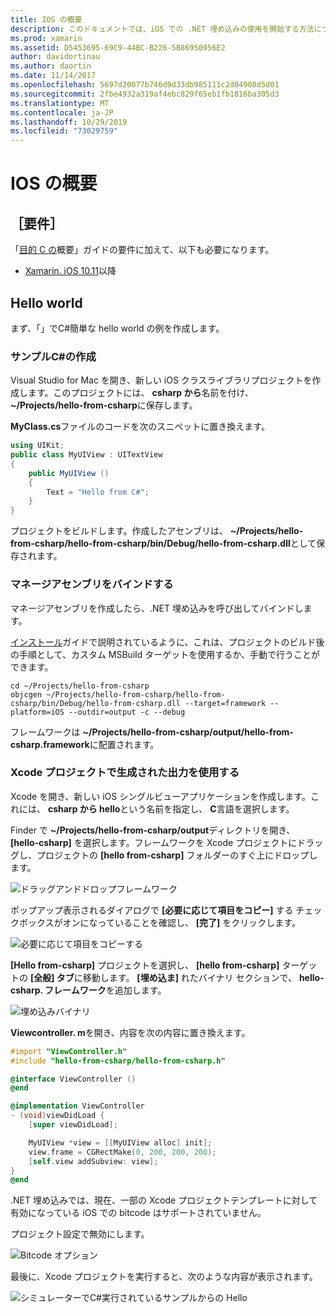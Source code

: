 ```yaml
---
title: IOS の概要
description: このドキュメントでは、iOS での .NET 埋め込みの使用を開始する方法について説明します。 要件について説明し、マネージアセンブリをバインドし、その出力を Xcode プロジェクトで使用する方法を示すサンプルアプリを示します。
ms.prod: xamarin
ms.assetid: D5453695-69C9-44BC-B226-5B86950956E2
author: davidortinau
ms.author: daortin
ms.date: 11/14/2017
ms.openlocfilehash: 5697d20077b746d9d33db985111c2d04908d5d01
ms.sourcegitcommit: 2fbe4932a319af4ebc829f65eb1fb1816ba305d3
ms.translationtype: MT
ms.contentlocale: ja-JP
ms.lasthandoff: 10/29/2019
ms.locfileid: "73029759"
---
```

# <a name="getting-started-with-ios"></a>IOS の概要

## <a name="requirements"></a>［要件］

「[目的 C の](~/tools/dotnet-embedding/get-started/objective-c/index.md)概要」ガイドの要件に加えて、以下も必要になります。

* [Xamarin. iOS 10.11](https://visualstudio.microsoft.com/xamarin/)以降

## <a name="hello-world"></a>Hello world

まず、「」でC#簡単な hello world の例を作成します。

### <a name="create-c-sample"></a>サンプルC#の作成

Visual Studio for Mac を開き、新しい iOS クラスライブラリプロジェクトを作成します。このプロジェクトには、 **csharp から**名前を付け、 **~/Projects/hello-from-csharp**に保存します。

**MyClass.cs**ファイルのコードを次のスニペットに置き換えます。

```csharp
using UIKit;
public class MyUIView : UITextView
{
    public MyUIView ()
    {
        Text = "Hello from C#";
    }
}
```

プロジェクトをビルドします。作成したアセンブリは、 **~/Projects/hello-from-csharp/hello-from-csharp/bin/Debug/hello-from-csharp.dll**として保存されます。

### <a name="bind-the-managed-assembly"></a>マネージアセンブリをバインドする

マネージアセンブリを作成したら、.NET 埋め込みを呼び出してバインドします。

[インストール](~/tools/dotnet-embedding/get-started/install/install.md)ガイドで説明されているように、これは、プロジェクトのビルド後の手順として、カスタム MSBuild ターゲットを使用するか、手動で行うことができます。

```shell
cd ~/Projects/hello-from-csharp
objcgen ~/Projects/hello-from-csharp/hello-from-csharp/bin/Debug/hello-from-csharp.dll --target=framework --platform=iOS --outdir=output -c --debug
```

フレームワークは **~/Projects/hello-from-csharp/output/hello-from-csharp.framework**に配置されます。

### <a name="use-the-generated-output-in-an-xcode-project"></a>Xcode プロジェクトで生成された出力を使用する

Xcode を開き、新しい iOS シングルビューアプリケーションを作成します。これには、 **csharp から hello**という名前を指定し、 **C**言語を選択します。

Finder で **~/Projects/hello-from-csharp/output**ディレクトリを開き、 **[hello-csharp]** を選択します。フレームワークを Xcode プロジェクトにドラッグし、プロジェクトの **[hello from-csharp]** フォルダーのすぐ上にドロップします。

![ドラッグアンドドロップフレームワーク](ios-images/hello-from-csharp-ios-drag-drop-framework.png)

ポップアップ表示されるダイアログで **[必要に応じて項目をコピー]** する チェックボックスがオンになっていることを確認し、 **[完了]** をクリックします。

![必要に応じて項目をコピーする](ios-images/hello-from-csharp-ios-copy-items-if-needed.png)

**[Hello from-csharp]** プロジェクトを選択し、 **[hello from-csharp]** ターゲットの **[全般] タブ**に移動します。 **[埋め込ま]** れたバイナリ セクションで、 **hello-csharp. フレームワーク**を追加します。

![埋め込みバイナリ](ios-images/hello-from-csharp-ios-embedded-binaries.png)

**Viewcontroller. m**を開き、内容を次の内容に置き換えます。

```objective-c
#import "ViewController.h"
#include "hello-from-csharp/hello-from-csharp.h"

@interface ViewController ()
@end

@implementation ViewController
- (void)viewDidLoad {
    [super viewDidLoad];

    MyUIView *view = [[MyUIView alloc] init];
    view.frame = CGRectMake(0, 200, 200, 200);
    [self.view addSubview: view];
}
@end
```

.NET 埋め込みでは、現在、一部の Xcode プロジェクトテンプレートに対して有効になっている iOS での bitcode はサポートされていません。 

プロジェクト設定で無効にします。

![Bitcode オプション](../../images/ios-bitcode-option.png)

最後に、Xcode プロジェクトを実行すると、次のような内容が表示されます。

![シミュレーターでC#実行されているサンプルからの Hello](ios-images/hello-from-csharp-ios.png)
